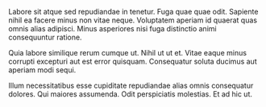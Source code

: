 Labore sit atque sed repudiandae in tenetur. Fuga quae quae odit. Sapiente nihil ea facere minus non vitae neque. Voluptatem aperiam id quaerat quas omnis alias adipisci. Minus asperiores nisi fuga distinctio animi consequuntur ratione.
 Quia labore similique rerum cumque ut. Nihil ut ut et. Vitae eaque minus corrupti excepturi aut est error quisquam. Consequatur soluta ducimus aut aperiam modi sequi.
 Illum necessitatibus esse cupiditate repudiandae alias omnis consequatur dolores. Qui maiores assumenda. Odit perspiciatis molestias. Et ad hic ut.
